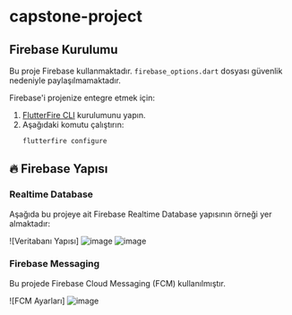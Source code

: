 # capstone-project


## Firebase Kurulumu

Bu proje Firebase kullanmaktadır. `firebase_options.dart` dosyası güvenlik nedeniyle paylaşılmamaktadır.

Firebase'i projenize entegre etmek için:
1. [FlutterFire CLI](https://firebase.flutter.dev/docs/cli/) kurulumunu yapın.
2. Aşağıdaki komutu çalıştırın:
   ```bash
   flutterfire configure


## 🔥 Firebase Yapısı

### Realtime Database
Aşağıda bu projeye ait Firebase Realtime Database yapısının örneği yer almaktadır:

![Veritabanı Yapısı] ![image](https://github.com/user-attachments/assets/fb803a25-f25b-44d8-807a-004a22d1aae7)
![image](https://github.com/user-attachments/assets/31616aad-d4af-4538-aba9-5a8645197477)



### Firebase Messaging
Bu projede Firebase Cloud Messaging (FCM) kullanılmıştır.

![FCM Ayarları] ![image](https://github.com/user-attachments/assets/55d66f54-c9c5-4234-9254-014dc7ef612a)


